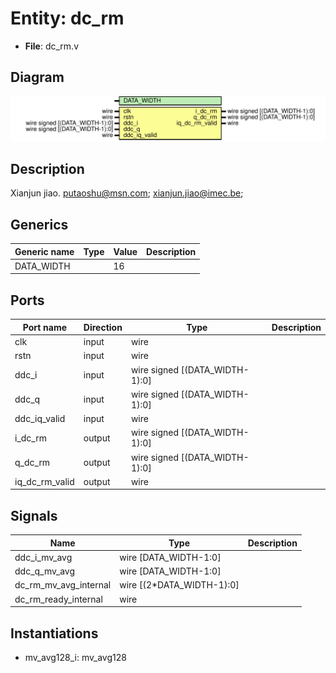 # Entity: dc_rm

- **File**: dc_rm.v
## Diagram

![Diagram](dc_rm.svg "Diagram")
## Description

 Xianjun jiao. putaoshu@msn.com; xianjun.jiao@imec.be;

## Generics

| Generic name | Type | Value | Description |
| ------------ | ---- | ----- | ----------- |
| DATA_WIDTH   |      | 16    |             |
## Ports

| Port name      | Direction | Type                           | Description |
| -------------- | --------- | ------------------------------ | ----------- |
| clk            | input     | wire                           |             |
| rstn           | input     | wire                           |             |
| ddc_i          | input     | wire signed [(DATA_WIDTH-1):0] |             |
| ddc_q          | input     | wire signed [(DATA_WIDTH-1):0] |             |
| ddc_iq_valid   | input     | wire                           |             |
| i_dc_rm        | output    | wire signed [(DATA_WIDTH-1):0] |             |
| q_dc_rm        | output    | wire signed [(DATA_WIDTH-1):0] |             |
| iq_dc_rm_valid | output    | wire                           |             |
## Signals

| Name                  | Type                      | Description |
| --------------------- | ------------------------- | ----------- |
| ddc_i_mv_avg          | wire [DATA_WIDTH-1:0]     |             |
| ddc_q_mv_avg          | wire [DATA_WIDTH-1:0]     |             |
| dc_rm_mv_avg_internal | wire [(2*DATA_WIDTH-1):0] |             |
| dc_rm_ready_internal  | wire                      |             |
## Instantiations

- mv_avg128_i: mv_avg128

